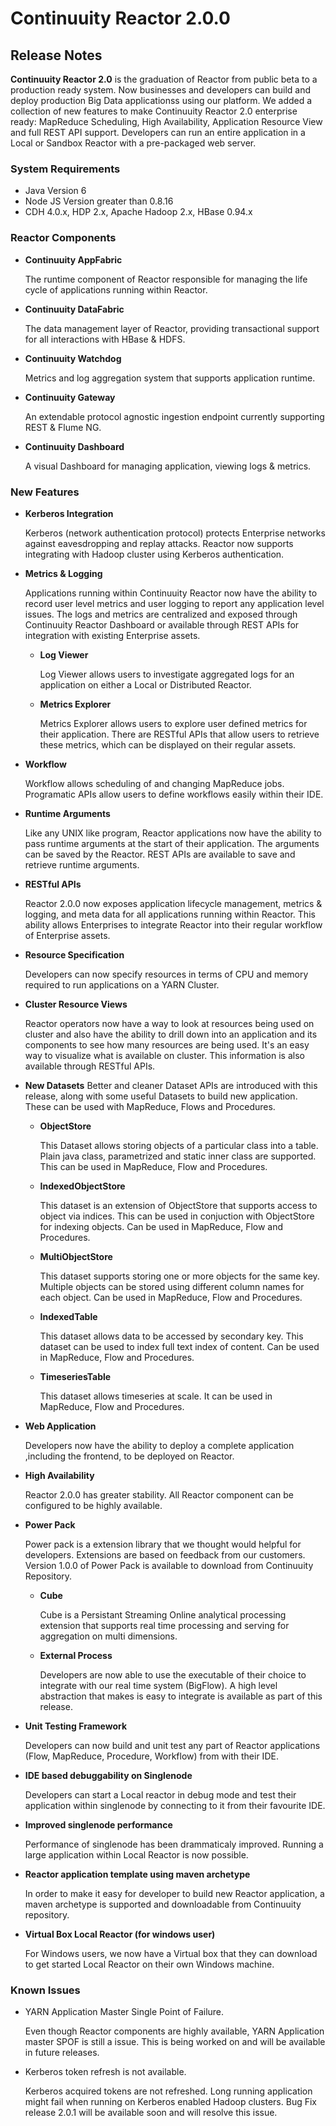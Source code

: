 Continuuity Reactor 2.0.0
==============

## Release Notes



**Continuuity Reactor 2.0** is the graduation of Reactor from public beta to a production ready system. Now businesses and developers can build and deploy production Big Data applicationss using our platform. We added a collection of new features to make Continuuity Reactor 2.0 enterprise ready: MapReduce Scheduling, High Availability, Application Resource View and full REST API support. Developers can run an entire application in a Local or Sandbox Reactor with a pre-packaged web server.

### System Requirements
  * Java Version 6
  * Node JS Version greater than 0.8.16
  * CDH 4.0.x, HDP 2.x, Apache Hadoop 2.x, HBase 0.94.x
  

### Reactor Components
  * **Continuuity AppFabric**
    
    The runtime component of Reactor responsible for managing the life cycle of applications running within Reactor.
    
  * **Continuuity DataFabric**
    
    The data management layer of Reactor, providing transactional support for all interactions with HBase & HDFS.
    
  * **Continuuity Watchdog**
  
    Metrics and log aggregation system that supports application runtime. 
    
  * **Continuuity Gateway**
  
    An extendable protocol agnostic ingestion endpoint currently supporting REST & Flume NG.
  
  * **Continuuity Dashboard**
  
    A visual Dashboard for managing application, viewing logs & metrics. 
  
### New Features
  * **Kerberos Integration**
  
    Kerberos (network authentication protocol) protects Enterprise networks against eavesdropping and replay attacks.
    Reactor now supports integrating with Hadoop cluster using Kerberos authentication.

  * **Metrics & Logging**
  
    Applications running within Continuuity Reactor now have the ability to record user level metrics and user logging to report any application level issues. The logs and metrics are centralized and exposed through Continuuity Reactor Dashboard or available through REST APIs for integration with existing Enterprise assets.

    * **Log Viewer**
    
        Log Viewer allows users to investigate aggregated logs for an application on either a Local or Distributed Reactor. 
    
    * **Metrics Explorer**
    
        Metrics Explorer allows users to explore user defined metrics for their application. There are RESTful APIs that allow users to retrieve these metrics, which can be displayed on their regular assets.

  * **Workflow**
  
    Workflow allows scheduling of and changing MapReduce jobs. Programatic APIs allow users to define workflows easily within their IDE.

  * **Runtime Arguments**
  
    Like any UNIX like program, Reactor applications now have the ability to pass runtime arguments at the start of their application. The arguments can be saved by the Reactor. REST APIs are available to save and retrieve runtime arguments.

  * **RESTful APIs**
  
     Reactor 2.0.0 now exposes application lifecycle management, metrics & logging, and meta data for all applications running within Reactor. This ability allows Enterprises to integrate Reactor into their regular workflow of Enterprise assets.  
  
  * **Resource Specification**
  
    Developers can now specify resources in terms of CPU and memory required to run applications on a YARN Cluster. 
  
  * **Cluster Resource Views**
  
    Reactor operators now have a way to look at resources being used on cluster and also have the ability to drill down into an application and its components to see how many resources are being used. It's an easy way to visualize what is available on cluster. This information is also available through RESTful APIs.   
   
  * **New Datasets**
    Better and cleaner Dataset APIs are introduced with this release, along with some useful Datasets to build new application. These can be used with MapReduce, Flows and Procedures.
    
    * **ObjectStore**
    
      This Dataset allows storing objects of a particular class into a table. Plain java class, parametrized and static inner class are supported. This can be used in MapReduce, Flow and Procedures.
      
    * **IndexedObjectStore**
    
      This dataset is an extension of ObjectStore that supports access to object via indices. This can be used in conjuction with ObjectStore for indexing objects. Can be used in MapReduce, Flow and Procedures.
      
    * **MultiObjectStore**
    
      This dataset supports storing one or more objects for the same key. Multiple objects can be stored using different
      column names for each object. Can be used in MapReduce, Flow and Procedures.
      
    * **IndexedTable**
    
      This dataset allows data to be accessed by secondary key. This dataset can be used to index full text index of content. Can be used in MapReduce, Flow and Procedures.
    
    * **TimeseriesTable**
    
      This dataset allows timeseries at scale. It can be used in MapReduce, Flow and Procedures.
    
  * **Web Application**
  
    Developers now have the ability to deploy a complete application ,including the frontend, to be deployed on Reactor. 
  
  * **High Availability**
  
    Reactor 2.0.0 has greater stability. All Reactor component can be configured to be highly available. 
  
  * **Power Pack**
  
    Power pack is a extension library that we thought would helpful for developers. Extensions are based on feedback from our customers. Version 1.0.0 of Power Pack is available to download from Continuuity Repository.
    
    * **Cube**
    
      Cube is a Persistant Streaming Online analytical processing extension that supports real time processing and serving for aggregation on multi dimensions.
      
    * **External Process**
    
      Developers are now able to use the executable of their choice to integrate with our real time system (BigFlow).
      A high level abstraction that makes is easy to integrate is available as part of this release.
      
  * **Unit Testing Framework**
  
    Developers can now build and unit test any part of Reactor applications (Flow, MapReduce, Procedure, Workflow) from with their IDE. 
  
  * **IDE based debuggability on Singlenode**
  
    Developers can start a Local reactor in debug mode and test their application within singlenode by connecting to it from their favourite IDE. 
    
  * **Improved singlenode performance**
  
    Performance of singlenode has been drammaticaly improved. Running a large application within Local Reactor is now possible. 
    
  * **Reactor application template using maven archetype**
  
    In order to make it easy for developer to build new Reactor application, a maven archetype is supported and downloadable from Continuuity repository. 
      
  * **Virtual Box Local Reactor (for windows user)** 
  
    For Windows users, we now have a Virtual box that they can download to get started Local Reactor on their own Windows machine. 
   

### Known Issues

   * YARN Application Master Single Point of Failure.
   
     Even though Reactor components are highly available,  YARN Application master SPOF is still a issue. This is being worked on and will be available in future releases.
   
   * Kerberos token refresh is not available.
   
     Kerberos acquired tokens are not refreshed. Long running application might fail when running on Kerberos enabled Hadoop clusters. Bug Fix release 2.0.1 will be available soon  and  will resolve this issue. 
